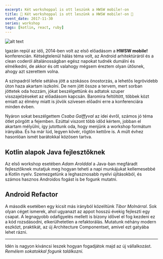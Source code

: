 ```yaml
---
excerpt: Két workshoppal is ott leszünk a HWSW mobile!-on
title: 💪 Két workshoppal is ott leszünk a HWSW mobile!-on 💪
event_date: 2017-11-30
series: workshop
tags: [kotlin, react, ruby]
---
```


![alt text](https://appcraft-projects.github.io/appcraft-site/assets/img/hwsw-mobile-workshops-01.png)

Igazán repül az idő, 2014-ben volt az első előadásom a **HWSW mobile!** konferencián. Kétségtelenül hálás téma volt, az Android arhitektúráról és a clean coderól általánosságban egész napokat tudnék dumálni és elmélkedni, de akkor és ott valahogy mégsem éreztem olyan ütősnek, ahogy azt szerettem volna.

A színpadról lefele sétálva jött a szokásos önostorzás, a lehetős legrövidebb úton haza akartam iszkolni. De nem jött össze a tervem, mert sorban jöttetek oda hozzám, jókat beszélgettünk és adtatok szuper visszajelzéseket az előadásom kapcsán.
Baromira feltöltött, többek közt emiatt az élmény miatt is jövök szívesen előadni erre a konferenciára minden évben.

Nyáron sokat beszélgettem *Csaba Galffyval* az idei évről, számos jó téma ötlet pörgött a fejemben. Ezúttal viszont több időd kértem, jobban el akartam mélyülni, így jutottunk oda, hogy menjünk a workshop formátum irányába. És ha már lúd, legyen kövér, rögtön kettőre is. A múlt évhez hasonlóan ismét barátokkal közösen tartva.

## Kotlin alapok Java fejlesztőknek

Az első workshop esetében *Adam Arolddal* a Java-ban megfáradt fejlesztőknek mutatjuk meg hogyan teheti a napi munkájukat kellemesebbé a Kotlin nyelv. Szemezgetünk a leghasznosabb nyelvi újításokból, és számos hasznos Androidos fogást is be fogunk mutatni.

## Android Refactor

A második esetében egy kicsit más irányból közelítünk *Tibor Molnárral*. Sok olyan céget ismerek, ahol ugyanazt az appot hosszú évekig fejleszti egy csapat. A legnagyobb odafigyelés mellett is bizony idővel el fog kezdeni ez a kód rozsdásodni, elkerülhetetlen a refaktorálás. Mutatunk néhány modern eszközt, praktikát, az új Architecture Componentset, amivel ezt gatyába lehet rázni.

---

Idén is nagyon kíváncsi leszek hogyan fogadjátok majd az új vállalkozást. *Remélem sokatokkal fogunk találkozni.*